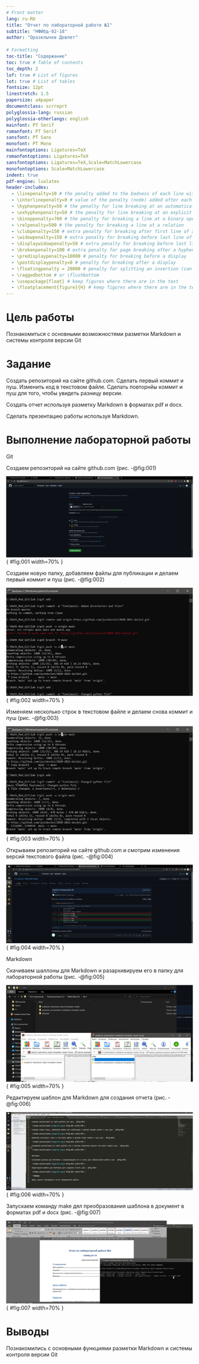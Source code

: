 ```yaml
---
# Front matter
lang: ru-RU
title: "Отчет по лабораторной работе №1"
subtitle: "НФИбд-02-18"
author: "Оразклычев Довлет"

# Formatting
toc-title: "Содержание"
toc: true # Table of contents
toc_depth: 2
lof: true # List of figures
lot: true # List of tables
fontsize: 12pt
linestretch: 1.5
papersize: a4paper
documentclass: scrreprt
polyglossia-lang: russian
polyglossia-otherlangs: english
mainfont: PT Serif
romanfont: PT Serif
sansfont: PT Sans
monofont: PT Mono
mainfontoptions: Ligatures=TeX
romanfontoptions: Ligatures=TeX
sansfontoptions: Ligatures=TeX,Scale=MatchLowercase
monofontoptions: Scale=MatchLowercase
indent: true
pdf-engine: lualatex
header-includes:
  - \linepenalty=10 # the penalty added to the badness of each line within a paragraph (no associated penalty node) Increasing the value makes tex try to have fewer lines in the paragraph.
  - \interlinepenalty=0 # value of the penalty (node) added after each line of a paragraph.
  - \hyphenpenalty=50 # the penalty for line breaking at an automatically inserted hyphen
  - \exhyphenpenalty=50 # the penalty for line breaking at an explicit hyphen
  - \binoppenalty=700 # the penalty for breaking a line at a binary operator
  - \relpenalty=500 # the penalty for breaking a line at a relation
  - \clubpenalty=150 # extra penalty for breaking after first line of a paragraph
  - \widowpenalty=150 # extra penalty for breaking before last line of a paragraph
  - \displaywidowpenalty=50 # extra penalty for breaking before last line before a display math
  - \brokenpenalty=100 # extra penalty for page breaking after a hyphenated line
  - \predisplaypenalty=10000 # penalty for breaking before a display
  - \postdisplaypenalty=0 # penalty for breaking after a display
  - \floatingpenalty = 20000 # penalty for splitting an insertion (can only be split footnote in standard LaTeX)
  - \raggedbottom # or \flushbottom
  - \usepackage{float} # keep figures where there are in the text
  - \floatplacement{figure}{H} # keep figures where there are in the text
---
```


# Цель работы

Познакомиться с основными возможностями разметки Markdown и системы контроля версии Git

# Задание

Создать репозиторий на сайте github.com. Сделать первый коммит и пуш. Изменить код в текстовом файле. Сделать повторнйы коммит и пуш для того, чтобы увидеть разницу версии.

Создать отчет используя разметку Markdown в форматах pdf и docx.

Сделать презентацию работы используя Markdown.


# Выполнение лабораторной работы

Git 

Создаем репозиторий на сайте github.com (рис. -@fig:001)

![Новый репозиторий](image/01.png){ #fig:001 width=70% }

Создаем новую папку, добавляем файлы для публикации и делаем первый коммит и пуш (рис. -@fig:002)

![Новый репозиторий](image/02.png){ #fig:002 width=70% }

Изменяем несколько строк в текстовом файле и делаем снова коммит и пуш (рис. -@fig:003)

![Новый репозиторий](image/03.png){ #fig:003 width=70% }

Открываем репозиторий на сайте github.com и смотрим изменения версий текстового файла (рис. -@fig:004)

![Новый репозиторий](image/04.png){ #fig:004 width=70% }


Markdown 

Скачиваем шаллоны для Markdown и разархивируем его в папку для лабораторной работы (рис. -@fig:005)

![Новый репозиторий](image/05.png){ #fig:005 width=70% }

Редактируем шаблон для Markdown для создания отчета (рис. -@fig:006)

![Новый репозиторий](image/06.png){ #fig:006 width=70% }

Запускаем команду make дял преобразования шаблона в документ в форматах pdf и docx (рис. -@fig:007)

![Новый репозиторий](image/07.png){ #fig:007 width=70% }



# Выводы

Познакомились с основными функциями разметки Markdown и системы контроля версии Git
